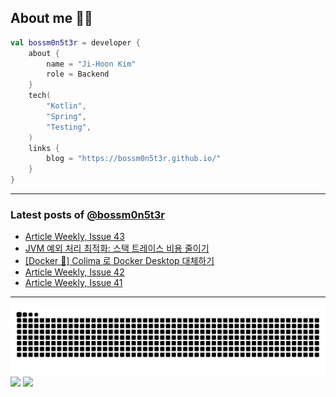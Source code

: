 ## About me 🧑‍💻

```kotlin
val bossm0n5t3r = developer {
    about {
        name = "Ji-Hoon Kim"
        role = Backend
    }
    tech(
        "Kotlin",
        "Spring",
        "Testing",
    )
    links {
        blog = "https://bossm0n5t3r.github.io/"
    }
}
```

---

### Latest posts of [@bossm0n5t3r](https://github.com/bossm0n5t3r)

<!-- BLOG-POST-LIST:START -->
- [Article Weekly, Issue 43](https://bossm0n5t3r.github.io/posts/article-weekly-43/)
- [JVM 예외 처리 최적화: 스택 트레이스 비용 줄이기](https://bossm0n5t3r.github.io/posts/jvm-exception-optimization/)
- [[Docker 🐳] Colima 로 Docker Desktop 대체하기](https://bossm0n5t3r.github.io/posts/use-colima-for-docker/)
- [Article Weekly, Issue 42](https://bossm0n5t3r.github.io/posts/article-weekly-42/)
- [Article Weekly, Issue 41](https://bossm0n5t3r.github.io/posts/article-weekly-41/)
<!-- BLOG-POST-LIST:END -->

---

![](https://raw.githubusercontent.com/bossm0n5t3r/bossm0n5t3r/output/github-snake.svg)
![](https://streak-stats.demolab.com?user=bossm0n5t3r)
![](https://projecteuler.net/profile/bossm0n5t3r.png)
